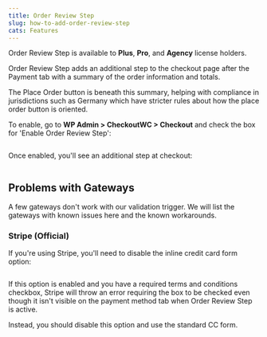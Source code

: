 ```yaml
---
title: Order Review Step
slug: how-to-add-order-review-step
cats: Features
---
```


<p>Order Review Step is available to <strong>Plus</strong>, <strong>Pro</strong>, and <strong>Agency</strong> license holders.</p>
<p>Order Review Step adds an additional step to the checkout page after the Payment tab with a summary of the order information and totals.</p>
<p>The Place Order button is beneath this summary, helping with compliance in jurisdictions such as Germany which have stricter rules about how the place order button is oriented.</p>
<p>To enable, go to <strong>WP Admin &gt; CheckoutWC &gt; Checkout</strong> and check the box for 'Enable Order Review Step':</p>
<p><img src="https://s3.amazonaws.com/helpscout.net/docs/assets/5bdde2822c7d3a01757ac42e/images/6009ea672e764327f87c10eb/file-7dgnbZCSL1.png" alt="" /></p>
<p>Once enabled, you'll see an additional step at checkout:</p>
<p><img src="https://s3.amazonaws.com/helpscout.net/docs/assets/5bdde2822c7d3a01757ac42e/images/6009eacbcfe30d219ccda3af/file-5ca9cIsuVF.png" alt="" /></p>
<h2>Problems with Gateways</h2>
<p>A few gateways don't work with our validation trigger. We will list the gateways with known issues here and the known workarounds.</p>
<h3>Stripe (Official)</h3>
<p>If you're using Stripe, you'll need to disable the inline credit card form option:</p>
<p><img src="https://s3.amazonaws.com/helpscout.net/docs/assets/5bdde2822c7d3a01757ac42e/images/6050cd7d3f70ab34d9b9fa6c/file-mtqXE5Na55.png" alt="" /></p>
<p>If this option is enabled and you have a required terms and conditions checkbox, Stripe will throw an error requiring the box to be checked even though it isn't visible on the payment method tab when Order Review Step is active.</p>
<p>Instead, you should disable this option and use the standard CC form.</p>
